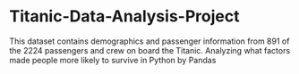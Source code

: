 # Titanic-Data-Analysis-Project

This dataset contains demographics and passenger information from 891 of the 2224 passengers and crew on board the Titanic.
Analyzing what factors made people more likely to survive in Python by Pandas
